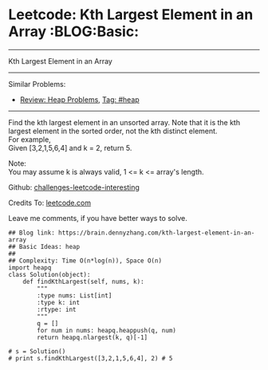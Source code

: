 # Leetcode: Kth Largest Element in an Array     :BLOG:Basic:


---

Kth Largest Element in an Array  

---

Similar Problems:  
-   [Review: Heap Problems](https://brain.dennyzhang.com/review-heap), [Tag: #heap](https://brain.dennyzhang.com/tag/heap)

---

Find the kth largest element in an unsorted array. Note that it is the kth largest element in the sorted order, not the kth distinct element.  
For example,  
Given [3,2,1,5,6,4] and k = 2, return 5.  

Note:  
You may assume k is always valid, 1 <= k <= array's length.  

Github: [challenges-leetcode-interesting](https://github.com/DennyZhang/challenges-leetcode-interesting/tree/master/kth-largest-element-in-an-array)  

Credits To: [leetcode.com](https://leetcode.com/problems/kth-largest-element-in-an-array/description/)  

Leave me comments, if you have better ways to solve.  

    ## Blog link: https://brain.dennyzhang.com/kth-largest-element-in-an-array
    ## Basic Ideas: heap
    ##
    ## Complexity: Time O(n*log(n)), Space O(n)
    import heapq
    class Solution(object):
        def findKthLargest(self, nums, k):
            """
            :type nums: List[int]
            :type k: int
            :rtype: int
            """
            q = []
            for num in nums: heapq.heappush(q, num)
            return heapq.nlargest(k, q)[-1]
    
    # s = Solution()
    # print s.findKthLargest([3,2,1,5,6,4], 2) # 5